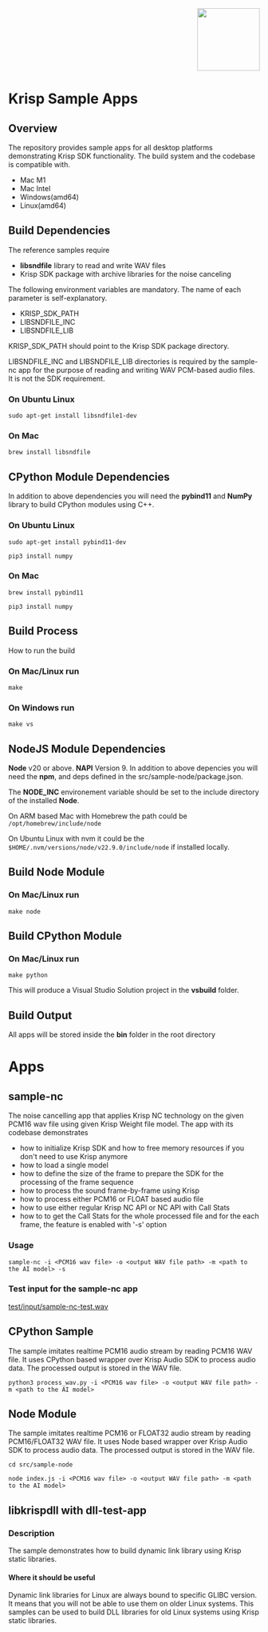 <div align="right">
<img src="./Krisp-logo.png" height="125px" />
</div>

# Krisp Sample Apps
## Overview
The repository provides sample apps for all desktop platforms demonstrating Krisp SDK functionality.
The build system and the codebase is compatible with.
* Mac M1
* Mac Intel
* Windows(amd64)
* Linux(amd64)

## Build Dependencies
The reference samples require
* **libsndfile** library to read and write WAV files
* Krisp SDK package with archive libraries for the noise canceling

The following environment variables are mandatory. The name of each parameter is self-explanatory.
* KRISP_SDK_PATH
* LIBSNDFILE_INC
* LIBSNDFILE_LIB

KRISP_SDK_PATH should point to the Krisp SDK package directory.

LIBSNDFILE_INC and LIBSNDFILE_LIB directories is required by the sample-nc app for the purpose of reading and writing WAV PCM-based audio files. It is not the SDK requirement.

### On Ubuntu Linux
```sudo apt-get install libsndfile1-dev```

### On Mac
```brew install libsndfile```

## CPython Module Dependencies
In addition to above dependencies you will need the **pybind11** and **NumPy** library to build
CPython modules using C++.

### On Ubuntu Linux
```sudo apt-get install pybind11-dev```

```pip3 install numpy```

### On Mac
```brew install pybind11```

```pip3 install numpy```

## Build Process
How to run the build

### On Mac/Linux run
```make```

### On Windows run
```make vs```

## NodeJS Module Dependencies
**Node** v20 or above. **NAPI** Version 9.
In addition to above depencies you will need the **npm**, and deps defined in the
src/sample-node/package.json.

The **NODE_INC** environement variable should be set to the include directory of the installed
**Node**.

On ARM based Mac with Homebrew the path could be ```/opt/homebrew/include/node```

On Ubuntu Linux with nvm it could be the ```$HOME/.nvm/versions/node/v22.9.0/include/node```
if installed locally.

## Build Node Module

### On Mac/Linux run
```make node```

## Build CPython Module

### On Mac/Linux run
```make python```

This will produce a Visual Studio Solution project in the **vsbuild** folder.

## Build Output
All apps will be stored inside the **bin** folder in the root directory

# Apps
## sample-nc
The noise cancelling app that applies Krisp NC technology on the given PCM16 wav file using given Krisp Weight file model. The app with its codebase demonstrates
* how to initialize Krisp SDK and how to free memory resources if you don't need to use Krisp anymore
* how to load a single model
* how to define the size of the frame to prepare the SDK for the processing of the frame sequence
* how to process the sound frame-by-frame using Krisp
* how to process either PCM16 or FLOAT based audio file
* how to use either regular Krisp NC API or NC API with Call Stats
* how to to get the Call Stats for the whole processed file and for the each frame, the feature is enabled with '-s' option

### Usage
```sample-nc -i <PCM16 wav file> -o <output WAV file path> -m <path to the AI model> -s```

### Test input for the sample-nc app
[test/input/sample-nc-test.wav](test/input/sample-nc-test.wav)

## CPython Sample
The sample imitates realtime PCM16 audio stream by reading PCM16 WAV file.
It uses CPython based wrapper over Krisp Audio SDK to process audio data.
The processed output is stored in the WAV file.

```python3 process_wav.py -i <PCM16 wav file> -o <output WAV file path> -m <path to the AI model>```

## Node Module
The sample imitates realtime PCM16 or FLOAT32 audio stream by reading PCM16/FLOAT32 WAV file.
It uses Node based wrapper over Krisp Audio SDK to process audio data.  The processed output is
stored in the WAV file.

```cd src/sample-node```

```node index.js -i <PCM16 wav file> -o <output WAV file path> -m <path to the AI model>```

## libkrispdll with dll-test-app

### Description
The sample demonstrates how to build dynamic link library using Krisp static libraries.

#### Where it should be useful
Dynamic link libraries for Linux are always bound to specific GLIBC version. It means that you will not be able to use them on older Linux systems. This samples can be used to build DLL libraries for old Linux systems using Krisp static libraries.
